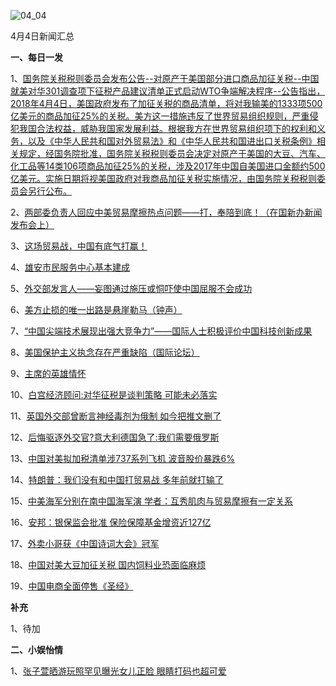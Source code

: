 ![04_04](F:\学习资料\局势分析\每日新闻汇总\2018\04_04.jpg)

4月4日新闻汇总

**一、每日一发**

1、[国务院关税税则委员会发布公告--对原产于美国部分进口商品加征关税--中国就美对华301调查项下征税产品建议清单正式启动WTO争端解决程序--公告指出，2018年4月4日，美国政府发布了加征关税的商品清单，将对我输美的1333项500亿美元的商品加征25%的关税。美方这一措施违反了世界贸易组织规则，严重侵犯我国合法权益，威胁我国家发展利益。根据我方在世界贸易组织项下的权利和义务，以及《中华人民共和国对外贸易法》和《中华人民共和国进出口关税条例》相关规定，经国务院批准，国务院关税税则委员会决定对原产于美国的大豆、汽车、化工品等14类106项商品加征25%的关税，涉及2017年中国自美国进口金额约500亿美元。实施日期将视美国政府对我商品加征关税实施情况，由国务院关税税则委员会另行公布。](http://paper.people.com.cn/rmrb/html/2018-04/05/nw.D110000renmrb_20180405_7-01.htm)

2、[两部委负责人回应中美贸易摩擦热点问题——打，奉陪到底！（在国新办新闻发布会上）](http://paper.people.com.cn/rmrb/html/2018-04/05/nw.D110000renmrb_20180405_2-02.htm)

3、[这场贸易战，中国有底气打赢！](http://paper.people.com.cn/rmrb/html/2018-04/05/nw.D110000renmrb_20180405_4-02.htm)

4、[雄安市民服务中心基本建成](http://paper.people.com.cn/rmrb/html/2018-04/05/nw.D110000renmrb_20180405_7-02.htm)

5、[外交部发言人——妄图通过施压或恫吓使中国屈服不会成功](http://paper.people.com.cn/rmrb/html/2018-04/05/nw.D110000renmrb_20180405_1-03.htm)

6、[美方止损的唯一出路是悬崖勒马（钟声）](http://paper.people.com.cn/rmrb/html/2018-04/05/nw.D110000renmrb_20180405_3-03.htm)

7、[“中国尖端技术展现出强大竞争力”——国际人士积极评价中国科技创新成果](http://paper.people.com.cn/rmrb/html/2018-04/05/nw.D110000renmrb_20180405_1-05.htm)

8、[美国保护主义执念存在严重缺陷（国际论坛）](http://paper.people.com.cn/rmrb/html/2018-04/05/nw.D110000renmrb_20180405_3-05.htm)

9、[主席的英雄情怀](http://news.163.com/18/0405/09/DEK9HCP5000189FH.html)

10、[白宫经济顾问:对华征税是谈判策略 可能未必落实](http://news.163.com/18/0405/09/DEKCOVGT0001875O.html)

11、[英国外交部曾断言神经毒剂为俄制 如今把推文删了](http://news.163.com/18/0405/09/DEKASIU5000187V5.html)

12、[后悔驱逐外交官?意大利德国急了:我们需要俄罗斯](http://news.163.com/18/0404/20/DEIUFQO00001875O.html)

13、[中国对美拟加税清单涉737系列飞机 波音股价暴跌6%](http://news.163.com/18/0404/20/DEITAF95000187VE.html)

14、[特朗普：我们没有和中国打贸易战 多年前就打输了](http://news.163.com/18/0404/19/DEIS1Q890001899O.html)

15、[中美海军分别在南中国海军演 学者：互秀肌肉与贸易摩擦有一定关系](http://www.zaobao.com/news/china/story20180405-848236)

16、[安邦：银保监会批准 保险保障基金增资近127亿](http://beltandroad.zaobao.com/beltandroad/news/story20180405-848308)

17、[外卖小哥获《中国诗词大会》冠军](http://www.zaobao.com/realtime/china/story20180405-848361)

18、[中国对美大豆加征关税 国内饲料业恐面临麻烦](http://www.zaobao.com/realtime/china/story20180405-848347)

19、[中国电商全面停售《圣经》](http://www.zaobao.com/news/china/story20180405-848231)



**补充**

1、待加



**二、小娱怡情**

1、[张子萱晒游玩照罕见曝光女儿正脸 眼睛打码也超可爱](http://news.67.com/xianchang/2018/04/05/913605.html)